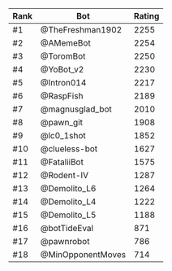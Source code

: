 Rank|Bot|Rating
---|---|---
#1|@TheFreshman1902|2255
#2|@AMemeBot|2254
#3|@ToromBot|2250
#4|@YoBot_v2|2230
#5|@Intron014|2217
#6|@RaspFish|2189
#7|@magnusglad_bot|2010
#8|@pawn_git|1908
#9|@lc0_1shot|1852
#10|@clueless-bot|1627
#11|@FataliiBot|1575
#12|@Rodent-IV|1287
#13|@Demolito_L6|1264
#14|@Demolito_L4|1222
#15|@Demolito_L5|1188
#16|@botTideEval|871
#17|@pawnrobot|786
#18|@MinOpponentMoves|714
